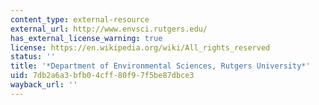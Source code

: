 ```yaml
---
content_type: external-resource
external_url: http://www.envsci.rutgers.edu/
has_external_license_warning: true
license: https://en.wikipedia.org/wiki/All_rights_reserved
status: ''
title: '*Department of Environmental Sciences, Rutgers University*'
uid: 7db2a6a3-bfb0-4cff-80f9-7f5be87dbce3
wayback_url: ''
---
```

